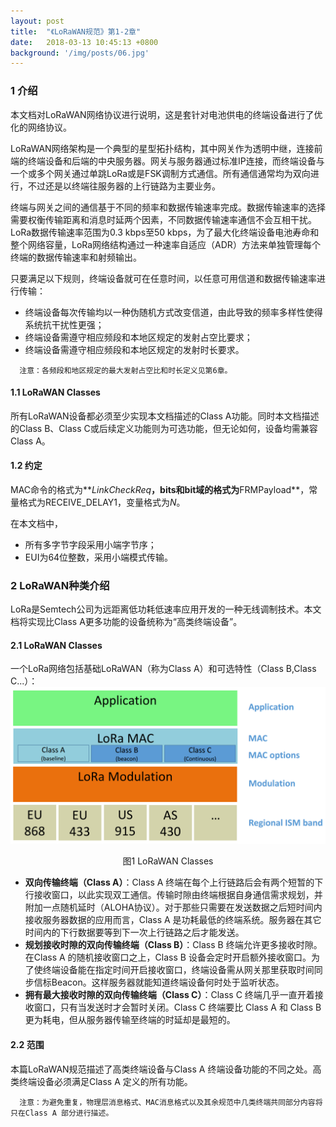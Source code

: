 ```yaml
---
layout: post
title:  "《LoRaWAN规范》第1-2章"
date:   2018-03-13 10:45:13 +0800
background: '/img/posts/06.jpg'
---
```


### 1 介绍
本文档对LoRaWAN网络协议进行说明，这是套针对电池供电的终端设备进行了优化的网络协议。

LoRaWAN网络架构是一个典型的星型拓扑结构，其中网关作为透明中继，连接前端的终端设备和后端的中央服务器。网关与服务器通过标准IP连接，而终端设备与一个或多个网关通过单跳LoRa或是FSK调制方式通信。所有通信通常均为双向进行，不过还是以终端往服务器的上行链路为主要业务。

终端与网关之间的通信基于不同的频率和数据传输速率完成。数据传输速率的选择需要权衡传输距离和消息时延两个因素，不同数据传输速率通信不会互相干扰。LoRa数据传输速率范围为0.3 kbps至50 kbps，为了最大化终端设备电池寿命和整个网络容量，LoRa网络结构通过一种速率自适应（ADR）方法来单独管理每个终端的数据传输速率和射频输出。

只要满足以下规则，终端设备就可在任意时间，以任意可用信道和数据传输速率进行传输：
- 终端设备每次传输均以一种伪随机方式改变信道，由此导致的频率多样性使得系统抗干扰性更强；
- 终端设备需遵守相应频段和本地区规定的发射占空比要求；
- 终端设备需遵守相应频段和本地区规定的发射时长要求。
```
  注意：各频段和地区规定的最大发射占空比和时长定义见第6章。
```

#### 1.1 LoRaWAN Classes
所有LoRaWAN设备都必须至少实现本文档描述的Class A功能。同时本文档描述的Class B、Class C或后续定义功能则为可选功能，但无论如何，设备均需兼容Class A。

#### 1.2 约定
MAC命令的格式为**_LinkCheckReq_**，bits和bit域的格式为**FRMPayload**，常量格式为RECEIVE_DELAY1，变量格式为*N*。

在本文档中，
- 所有多字节字段采用小端字节序；
- EUI为64位整数，采用小端模式传输。

### 2 LoRaWAN种类介绍
LoRa是Semtech公司为远距离低功耗低速率应用开发的一种无线调制技术。本文档将实现比Class A更多功能的设备统称为“高类终端设备”。

#### 2.1 LoRaWAN Classes
一个LoRa网络包括基础LoRaWAN（称为Class A）和可选特性（Class B,Class C...）：
![lorawan classes](https://raw.githubusercontent.com/qigeloveit/LoRaWAN_Specification_Learning/master/image/lorawan_classes.png)
<center>图1 LoRaWAN Classes</center>

- **双向传输终端（Class A）**：Class A 终端在每个上行链路后会有两个短暂的下行接收窗口，以此实现双工通信。传输时隙由终端根据自身通信需求规划，并附加一点随机延时（ALOHA协议）。对于那些只需要在发送数据之后短时间内接收服务器数据的应用而言，Class A 是功耗最低的终端系统。服务器在其它时间内的下行数据要等到下一次上行链路之后才能发送。
- **规划接收时隙的双向传输终端（Class B）**：Class B 终端允许更多接收时隙。在Class A 的随机接收窗口之上，Class B 设备会定时开启额外接收窗口。为了使终端设备能在指定时间开启接收窗口，终端设备需从网关那里获取时间同步信标Beacon。这样服务器就能知道终端设备何时处于监听状态。
- **拥有最大接收时隙的双向传输终端（Class C）**：Class C 终端几乎一直开着接收窗口，只有当发送时才会暂时关闭。Class C 终端要比 Class A 和 Class B
更为耗电，但从服务器传输至终端的时延却是最短的。

#### 2.2 范围
本篇LoRaWAN规范描述了高类终端设备与Class A 终端设备功能的不同之处。高类终端设备必须满足Class A 定义的所有功能。
```
  注意：为避免重复，物理层消息格式、MAC消息格式以及其余规范中几类终端共同部分内容将只在Class A 部分进行描述。
```
